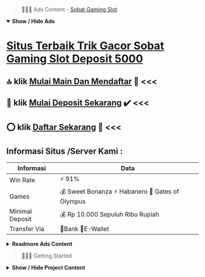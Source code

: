 > :red_circle::red_circle::red_circle: Ads Content - [Sobat Gaming Slot](https://atom.io/packages/sobat-gaming-slot)

<details open><summary><b>Show / Hide Ads</b></summary>

# [Situs Terbaik Trik Gacor Sobat Gaming Slot Deposit 5000](https://atom.io/packages/sobat-gaming-slot)
## :top: klik [Mulai Main Dan Mendaftar](https://178.128.112.84/slot/) :dart: <<< 
## :heart_decoration: klik [Mulai Deposit Sekarang](https://178.128.112.84/togel/) :heavy_check_mark: <<< 
## :o: klik [Daftar Sekarang](https://178.128.112.84/togel/) :cake: <<< 

## Informasi Situs /Server Kami : 

| Informasi  | Data |
| ------------- | ------------- |
| Win Rate  | ⚡ 91% |
| Games  | 💰 Sweet Bonanza ⚡ Habanero 🔱 Gates of Olympus |
| Minimal Deposit  | 💰 Rp 10.000 Sepuluh Ribu Rupiah |
| Transfer Via  | 🏅Bank 🏅E-Wallet |

<details><summary><b>Readmore Ads Content</b></summary>

## Table Of Content
- [Live Info Slot Online Pragmatic](#slot-online-pragmatic)
- [Cara Install Agentotoplay](#agentotoplay)
- [Trik Main Link Slot Gacor 2022](#link-slot-gacor-2022)
- [Rekapan Daftar Link Slot Gacor 2022](#link-slot-gacor-2022)
- [Kode Gacor Permainan Slot Online](#permainan-slot-online)
- [Bocoran Info Slot Online Pragmatic](#slot-online-pragmatic)

## Slot Online Pragmatic
Situs judi paling gacor diantaranya agentotoplay punya beraneka macam jenis kelebihan bersama ketangguhan yang bukan sanggup kalian dapatkan pada situs judi lainnya. Jadi penyedia layanan pertunjukan yang sudah terpopuler maka terbesar, situs judi slot terpercaya kita terus menghadirkan seluruh bobot mainan terlengkap agar semata merasakan kenyaman dengan ketenangan waktu bermain. Bahkan kedatangan yang dapat kalian dapatkan selaku gratis terus tersedia dekat situs agentotoplay seperti Bonus New Member, Bonus Rollingan, Bonus Deposit, Bonus Cashback Mingguan selanjutnya Bonus Refferal Seumur hidup. Hanya pakai melakukan daftar maka main judi pada agentotoplay kamu bisa mendapatkan semua ala ketangguhan bersama merengkuh jackpot terbesar disini. Selain memberikan kelawasan pertunjukan terlengkap lagi beraneka ragam jenis bonus mengangkat yang disediakan disini, agentotoplay era ini serta telah memiliki teknologi yang amat hebat, sebab saudara bisa mengakses mainan slot online memakai aplikasi yang telah kami sediakan mempergunakan smartphone yang terhubung serta koneksi internet. Hal ini pasti menjadi salah suatu ketengan saudara karena akan mempermudah serta melancarkan aksi era anda bermain judi slot via pulsa ataupun mainan lainnya.
## Agentotoplay
Menangkan permainan, Selanjutnya, pastikan kau sanggup memenangkan taruhan slot online. Dengan berbagai ragam strategi maka strategi sah yang sudah diterapkan jika tidak berhasil kau memenangi permainannya lalu ketangguhan yang ditargetkan nggak hendak tercapai serta baik.

## Link Slot Gacor 2022
Bermain casino dalam situs judi online kadang menyenangkan bagi siapa-siapa melulu termasuk seorang pemula. Siapapun termasuk pemula, pada saat bermain game casino online sangat berpeluang agar memperoleh kemenangan. Hal ini amat memungkinkan terpenting pada pertunjukan slot, untuk memenangi mainan ini member pantas selalu memahami trik maka strategi permainan judi slot online yang benar.Siapapun kamu ya yang berpengalamam ataupun pemula wajib memahami tenggang bersama tata cara mainan slot game. Seperti yang saya uangkapkan dalam atas, game slots yaitu pertunjukan yang paling sederhana selanjutnya mudah. Kamu memadai menekan ataupun klik tombol, mesin hendak berputar untuk mengarik keberuntungan anda.Saat ini telah tidak sedikit beredar beraneka ragam mutu slot online dari beragam situs. Pilih suatu mesin dari agen terpercaya yakni agentotoplay. Permainan judi mesin slot ini agak bukan dapat dimanipulasi setuju dari aspek member maupun aspek agen. Hal ini karena sistem perputaran selama mesin tidak mampu ditebak sama siapapun. Oleh awal itu mainan judi ini makin di mengandalkan kemujuran member.Untuk menghindari kerugian besar, pasanglah taruhan saat kuantitas kecil lebih-lebih dahulu, kemudian naikan sebagai bertahap. Jumlah taruhan ini amat berpengaruh lalu tidak dapat dianggap remeh sebab membatasi besaran kemenangan. Penjudi awam sebaiknya menyematkan taruhan pada total yang kecil lebih-lebih dahulu. Cara ini agar meminimalisirkan kekalahan begitu bermain nantinya.Sudah tidak sedikit terbukti, tips suatu ini membantu angin beroleh bertambah besar. Ketika kesempatan berjaya sudah terlihat, jam itu serta member dapat menaikkan taruhan sebagai perlahan.

## Link Slot Gacor 2022
Terhindar dari Kerugian Jika salah memilih, anda mampu mengalami banyak kerugian. Dalam menghindarinya, kerosek rekomendasi melalui komunitas pengagum judi online, alias memanfaatkan link referral. Ini makin valid karena berlandaskan review positif member sebelumnya.
## Permainan Slot Online
SITUS JUDI SLOT ONLINE24JAM TERPERCAYA 2021-2022
Agen toto play kami Selaku Situs Slot Gacor musim ini Pragmatic nasib-nasiban online 24jam terpercaya 2021-2022 yang sediakan tidak sedikit macam untung-untungan seperti, taruhan bola, kasino, poker online, tembak ikan. Saudara tidak wajar berasa ribet balik geledah situs judi yang lain belum tentu mampu menyampaikan kemenangan. Hanya sebab pakai 1 akun kamu mampu mainkan seluruh macam mainan judi24online terpercaya selengkapnya. Sebab kami cuman sediakan yang pilihan untuk siapa saja pula yang sangat suka tergabung serta permintaan terbaik. Oleh karenanya tentu berkepanjangan daftar bocoran slot gacor mudah berhasil saja berjaya selalu sediakan peluang beroleh yang semakin hebat kerjakan kamu sejauh memasangkan taruhan online duit asli.
## Slot Online Pragmatic
Customer Service Sigap Online 24 Jam, Pelayanan simpatik serta sigap customer service selama 24 jam nonstop pula hendak Anda miliki jadi member aktif Agentotoplay. Melalui layanan live chat pada laman situs serta Whatsapp, halangan dari tiba jalan pendaftaran, pembicaraan deposit, batas withdraw hendak ditangani serta solusi tepat beserta kencang sebab customer service kami.


</details>

</details>

> :red_circle::red_circle::red_circle: Getting Started

<details><summary><b>Show / Hide Project Content</b></summary>

#  Project Name / Title : 
ATPEngine Project #96
##  Getting Started : 
These instructions will get you a copy of the project up and running on your local machine for development and testing purposes. See deployment for notes on how to deploy the project on a live system.

##  Installation for ATPEngine Project #96 : 
A step by step guide that will tell you how to get the development environment up and running.
<ul><li>How to install #1</li><li>How to install #2</li><li>How to install #3</li><li>How to install #4</li><li>How to install #5</li><li>How to install #6</li></ul>

##  Usage : 
A few examples of useful commands and/or tasks.
<ul><li>Usage #1</li><li>Usage  #2</li><li>Usage  #3</li><li>Usage #4</li><li>Usage  #5</li><li>Usage  #6</li></ul>

##  Ads Links : 
Get To Know about our other ads.


[Bonanza Slot Via Pulsa Indosat](https://atom.io/packages/bonanza-slot)

[Rtp Slot Via Pulsa Indosat](https://atom.io/packages/rtp-slot)

[Joker Slot Via Pulsa Indosat](https://atom.io/packages/joker-slot)

[Togel Slot Via Pulsa Indosat](https://atom.io/packages/togel-slot)

[Spadegaming Slot Via Pulsa Indosat](https://atom.io/packages/spadegaming-slot)

[Game Slot Online Via Pulsa Indosat](https://atom.io/packages/game-slot-online)

[Toto Slot Via Pulsa Indosat](https://atom.io/packages/toto-slot)

[Zeus Slot Via Pulsa Indosat](https://atom.io/packages/zeus-slot)

[Pragmatic Slot Via Pulsa Indosat](https://atom.io/packages/pragmatic-slot)

##  Additional Project That Can Be Usefull : 
Get To Know about our other projects.


[ATPEngine Project #100](https://atom.io/packages/atpengine-project-100)

[ATPEngine Project #37](https://atom.io/packages/atpengine-project-37)

[ATPEngine Project #65](https://atom.io/packages/atpengine-project-65)

[ATPEngine Project #98](https://atom.io/packages/atpengine-project-98)

[ATPEngine Project #9](https://atom.io/packages/atpengine-project-9)

[ATPEngine Project #83](https://atom.io/packages/atpengine-project-83)

[ATPEngine Project #74](https://atom.io/packages/atpengine-project-74)

[ATPEngine Project #93](https://atom.io/packages/atpengine-project-93)

[ATPEngine Project #63](https://atom.io/packages/atpengine-project-63)

##  Master Project : 
Incase you want to know more about our master project, please visit [ATPEngine Home Project](https://atom.io/packages/atpengine-home-project)

</details>
